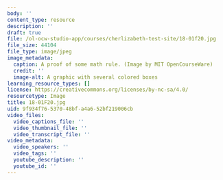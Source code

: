 ```yaml
---
body: ''
content_type: resource
description: ''
draft: true
file: /ol-ocw-studio-app/courses/cherlizabeth-test-site/18-01f20.jpg
file_size: 44104
file_type: image/jpeg
image_metadata:
  caption: A proof of some math rule. (Image by MIT OpenCourseWare)
  credit: ''
  image-alt: A graphic with several colored boxes
learning_resource_types: []
license: https://creativecommons.org/licenses/by-nc-sa/4.0/
resourcetype: Image
title: 18-01F20.jpg
uid: 9f934f76-5370-48bf-a4a6-52bf219006cb
video_files:
  video_captions_file: ''
  video_thumbnail_file: ''
  video_transcript_file: ''
video_metadata:
  video_speakers: ''
  video_tags: ''
  youtube_description: ''
  youtube_id: ''
---
```

